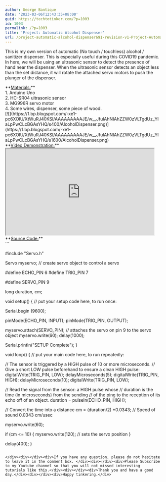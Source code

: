 ```yaml
---
author: George Bantique
date: '2023-03-06T12:43:35+08:00'
guid: https://techtotinker.com/?p=1003
id: 1003
permalink: /?p=1003
title: 'Project: Automatic Alcohol Dispenser'
url: /project-automatic-alcohol-dispenser691-revision-v1-Project-Automatic-Alcohol-Dispenser
---
```



This is my own version of automatic (No touch / touchless) alcohol / sanitizer dispenser. This is especially useful during this COVID19 pandemic. In here, we will be using an ultrasonic sensor to detect the presence of hand near the dispenser. When the ultrasonic sensor detects an object less than the set distance, it will rotate the attached servo motors to push the plunger of the dispenser.

<div></div><div>**<u>Materials:</u>**</div><div>1. Arduino Uno</div><div>2. HC-SR04 ultrasonic sensor</div><div>3. MG996R servo motor</div><div>4. Some wires, dispenser, some piece of wood.</div><div></div><div style="clear: both; text-align: left;">[![](https://1.bp.blogspot.com/-xe1-pc6XOlU/XtWuRJ40KSI/AAAAAAAAAJE/w__JfulAhNIAhZZW0zVLTgdUz_YlaLpPwCLcBGAsYHQ/s400/AlcoholDispenser.png)](https://1.bp.blogspot.com/-xe1-pc6XOlU/XtWuRJ40KSI/AAAAAAAAAJE/w__JfulAhNIAhZZW0zVLTgdUz_YlaLpPwCLcBGAsYHQ/s1600/AlcoholDispenser.png)</div><div></div><div>**<u>Video Demonstration:</u>**</div><div></div><div style="clear: both; text-align: left;"><iframe allowfullscreen="" height="280" loading="lazy" src="https://www.youtube.com/embed/YDNmXjx8tbA" width="480" youtube-src-=""></iframe></div><div></div><div></div><div>**<u>Source Code:</u>**</div><div>```

#include "Servo.h"

Servo myservo; // create servo object to control a servo
   
#define ECHO_PIN 6
#define TRIG_PIN 7

#define SERVO_PIN 9

long duration, cm;


void setup() {
  // put your setup code here, to run once:
  
  Serial.begin (9600);

  pinMode(ECHO_PIN, INPUT);
  pinMode(TRIG_PIN, OUTPUT);

  myservo.attach(SERVO_PIN); // attaches the servo on pin 9 to the servo object
  myservo.write(60);
  delay(1000);

  Serial.println("SETUP Complete");
}

void loop() {
  // put your main code here, to run repeatedly:

  // The sensor is triggered by a HIGH pulse of 10 or more microseconds.
  // Give a short LOW pulse beforehand to ensure a clean HIGH pulse:
  digitalWrite(TRIG_PIN, LOW);
  delayMicroseconds(5);
  digitalWrite(TRIG_PIN, HIGH);
  delayMicroseconds(10);
  digitalWrite(TRIG_PIN, LOW);
 
  // Read the signal from the sensor: a HIGH pulse whose
  // duration is the time (in microseconds) from the sending
  // of the ping to the reception of its echo off of an object.
  duration = pulseIn(ECHO_PIN, HIGH);
 
  // Convert the time into a distance
  cm = (duration/2) *0.0343;     // Speed of sound 0.0343 cm/usec

  myservo.write(60);
  
  if (cm <= 10) {
    myservo.write(120); // sets the servo position
  }

  delay(400);
}

```

</div><div></div><div>If you have any question, please do not hesitate to leave it in the comment box. </div><div></div><div>Please Subscribe to my Youtube channel so that you will not missed interesting tutorials like this.</div><div></div><div>Thank you and have a good day.</div><div></div><div>Happy tinkering.</div>